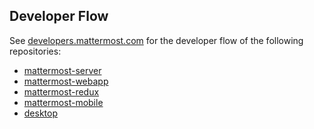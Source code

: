 Developer Flow
-----------------------------

See [developers.mattermost.com](https://developers.mattermost.com) for the developer flow of the following repositories:
 - [mattermost-server](https://developers.mattermost.com/contribute/server/developer-setup)
 - [mattermost-webapp](https://developers.mattermost.com/contribute/webapp/developer-setup)
 - [mattermost-redux](https://developers.mattermost.com/contribute/redux/developer-setup)
 - [mattermost-mobile](https://developers.mattermost.com/contribute/mobile/developer-setup)
 - [desktop](https://developers.mattermost.com/contribute/desktop/developer-setup)
